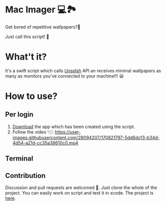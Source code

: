 
# Mac Imager 💻🏞

Get bored of repetitive wallpapers?🫣

Just call this script! 🫡


# What't it?

It's a swift script which calls [Unsplsh](unsplash.com) API an receives minimal wallpapers as many as monitors you've connected to your machine!!! 😃

# How to use?

## Per login
1. [Download](https://github.com/mamadfrhi/MacImager/blob/main/MacImagerApp/imager.zip) the app which has been created using the script.
2. Follow the video 👇🏼
https://user-images.githubusercontent.com/28094207/170821797-5dd6dcf3-b34d-4d54-a21d-cc35a38610c0.mp4

## Terminal




## Contribution 
Discussion and pull requests are welcomed 💖.
Just clone the whole of the project. You can easily work on script and test it in xcode.
The project is [here](https://github.com/mamadfrhi/MacImager/tree/main/MacImagerProject).
